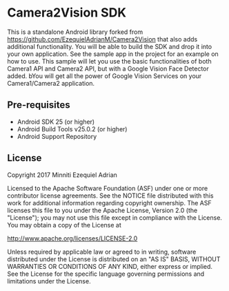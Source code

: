 # Camera2Vision SDK

This is a standalone Android library forked from https://github.com/EzequielAdrianM/Camera2Vision that also adds additional functionality. You will be able to build the SDK and drop it into your own application. See the sample app in the project for an example on how to use. This sample will let you use the basic functionalities of both Camera1 API and Camera2 API, but with a Google Vision Face Detector added. bYou will get all the power of Google Vision Services on your Camera1/Camera2 application.

## Pre-requisites

* Android SDK 25 (or higher)
* Android Build Tools v25.0.2 (or higher)
* Android Support Repository

## License

Copyright 2017 Minniti Ezequiel Adrian

Licensed to the Apache Software Foundation (ASF) under one or more contributor license agreements. See the NOTICE file distributed with this work for additional information regarding copyright ownership. The ASF licenses this file to you under the Apache License, Version 2.0 (the "License"); you may not use this file except in compliance with the License. You may obtain a copy of the License at

http://www.apache.org/licenses/LICENSE-2.0

Unless required by applicable law or agreed to in writing, software distributed under the License is distributed on an "AS IS" BASIS, WITHOUT WARRANTIES OR CONDITIONS OF ANY KIND, either express or implied. See the License for the specific language governing permissions and limitations under the License.
